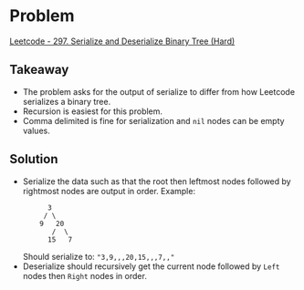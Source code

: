 # Problem
[Leetcode - 297. Serialize and Deserialize Binary Tree (Hard)](https://leetcode.com/problems/serialize-and-deserialize-binary-tree/)

## Takeaway
- The problem asks for the output of serialize to differ from how Leetcode serializes a binary tree.
- Recursion is easiest for this problem.
- Comma delimited is fine for serialization and `nil` nodes can be empty values.

## Solution
- Serialize the data such as that the root then leftmost nodes followed by rightmost nodes are output in order. Example:
  ```
        3
       / \
      9   20
         /  \
        15   7
  ```
  Should serialize to: `"3,9,,,20,15,,,7,,"`
- Deserialize should recursively get the current node followed by `Left` nodes then `Right` nodes in order.
